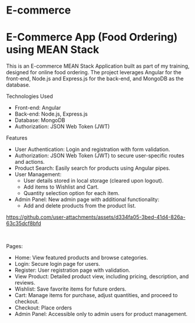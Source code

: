 # E-commerce
# E-Commerce App (Food Ordering) using MEAN Stack
This is an E-commerce MEAN Stack Application built as part of my training, designed for online food ordering. The project leverages Angular for the front-end, Node.js and Express.js for the back-end, and MongoDB as the database.

Technologies Used
- Front-end: Angular
- Back-end: Node.js, Express.js
- Database: MongoDB
- Authorization: JSON Web Token (JWT)


Features
- User Authentication: Login and registration with form validation.
- Authorization: JSON Web Token (JWT) to secure user-specific routes and actions.
- Product Search: Easily search for products using Angular pipes.
- User Management:
   * User details stored in local storage (cleared upon logout).
   * Add items to Wishlist and Cart.
   * Quantity selection option for each item.
- Admin Panel: New admin page with additional functionality:
   * Add and delete products from the product list.

https://github.com/user-attachments/assets/d334fa05-3bed-41d4-826a-63c35dcf8bfd

<br/>

Pages:
- Home: View featured products and browse categories.
- Login: Secure login page for users.
- Register: User registration page with validation.
- View Product: Detailed product view, including pricing, description, and reviews.
- Wishlist: Save favorite items for future orders.
- Cart: Manage items for purchase, adjust quantities, and proceed to checkout.
- Checkout: Place orders 
- Admin Panel: Accessible only to admin users for product management.

